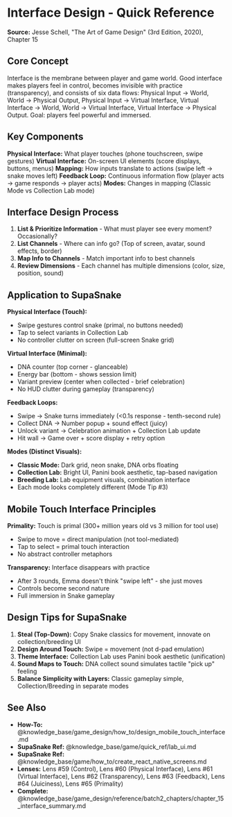 # Interface Design - Quick Reference

**Source:** Jesse Schell, "The Art of Game Design" (3rd Edition, 2020), Chapter 15

## Core Concept

Interface is the membrane between player and game world. Good interface makes players feel in control, becomes invisible with practice (transparency), and consists of six data flows: Physical Input → World, World → Physical Output, Physical Input → Virtual Interface, Virtual Interface → World, World → Virtual Interface, Virtual Interface → Physical Output. Goal: players feel powerful and immersed.

## Key Components

**Physical Interface:** What player touches (phone touchscreen, swipe gestures)
**Virtual Interface:** On-screen UI elements (score displays, buttons, menus)
**Mapping:** How inputs translate to actions (swipe left → snake moves left)
**Feedback Loop:** Continuous information flow (player acts → game responds → player acts)
**Modes:** Changes in mapping (Classic Mode vs Collection Lab mode)

## Interface Design Process

1. **List & Prioritize Information** - What must player see every moment? Occasionally?
2. **List Channels** - Where can info go? (Top of screen, avatar, sound effects, border)
3. **Map Info to Channels** - Match important info to best channels
4. **Review Dimensions** - Each channel has multiple dimensions (color, size, position, sound)

## Application to SupaSnake

**Physical Interface (Touch):**
- Swipe gestures control snake (primal, no buttons needed)
- Tap to select variants in Collection Lab
- No controller clutter on screen (full-screen Snake grid)

**Virtual Interface (Minimal):**
- DNA counter (top corner - glanceable)
- Energy bar (bottom - shows session limit)
- Variant preview (center when collected - brief celebration)
- No HUD clutter during gameplay (transparency)

**Feedback Loops:**
- Swipe → Snake turns immediately (<0.1s response - tenth-second rule)
- Collect DNA → Number popup + sound effect (juicy)
- Unlock variant → Celebration animation + Collection Lab update
- Hit wall → Game over + score display + retry option

**Modes (Distinct Visuals):**
- **Classic Mode:** Dark grid, neon snake, DNA orbs floating
- **Collection Lab:** Bright UI, Panini book aesthetic, tap-based navigation
- **Breeding Lab:** Lab equipment visuals, combination interface
- Each mode looks completely different (Mode Tip #3)

## Mobile Touch Interface Principles

**Primality:** Touch is primal (300+ million years old vs 3 million for tool use)
- Swipe to move = direct manipulation (not tool-mediated)
- Tap to select = primal touch interaction
- No abstract controller metaphors

**Transparency:** Interface disappears with practice
- After 3 rounds, Emma doesn't think "swipe left" - she just moves
- Controls become second nature
- Full immersion in Snake gameplay

## Design Tips for SupaSnake

1. **Steal (Top-Down):** Copy Snake classics for movement, innovate on collection/breeding UI
2. **Design Around Touch:** Swipe = movement (not d-pad emulation)
3. **Theme Interface:** Collection Lab uses Panini book aesthetic (unification)
4. **Sound Maps to Touch:** DNA collect sound simulates tactile "pick up" feeling
5. **Balance Simplicity with Layers:** Classic gameplay simple, Collection/Breeding in separate modes

## See Also

- **How-To:** @knowledge_base/game_design/how_to/design_mobile_touch_interface.md
- **SupaSnake Ref:** @knowledge_base/game/quick_ref/lab_ui.md
- **SupaSnake Ref:** @knowledge_base/game/how_to/create_react_native_screens.md
- **Lenses:** Lens #59 (Control), Lens #60 (Physical Interface), Lens #61 (Virtual Interface), Lens #62 (Transparency), Lens #63 (Feedback), Lens #64 (Juiciness), Lens #65 (Primality)
- **Complete:** @knowledge_base/game_design/reference/batch2_chapters/chapter_15_interface_summary.md
